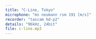 ```yaml
---
title: "C-Line, Tokyo"
microphone: "ms neumann rsm 191 [m/s]"
recorder: "tascam hd-p2"
details: "96kHz, 24bit"
file: c-line.mp3
---
```

